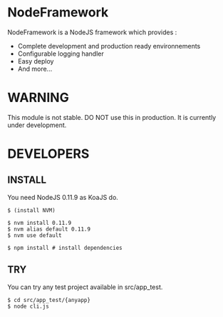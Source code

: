 NodeFramework
=============

NodeFramework is a NodeJS framework which provides : 
*   Complete development and production ready environnements
*   Configurable logging handler
*   Easy deploy
*   And more...

# WARNING

This module is not stable. DO NOT use this in production. It is currently under development.


# DEVELOPERS

## INSTALL

You need NodeJS 0.11.9 as KoaJS do.

    $ (install NVM)
    
    $ nvm install 0.11.9
    $ nvm alias default 0.11.9
    $ nvm use default
    
    $ npm install # install dependencies

## TRY

You can try any test project available in src/app_test.

    $ cd src/app_test/{anyapp}
    $ node cli.js



